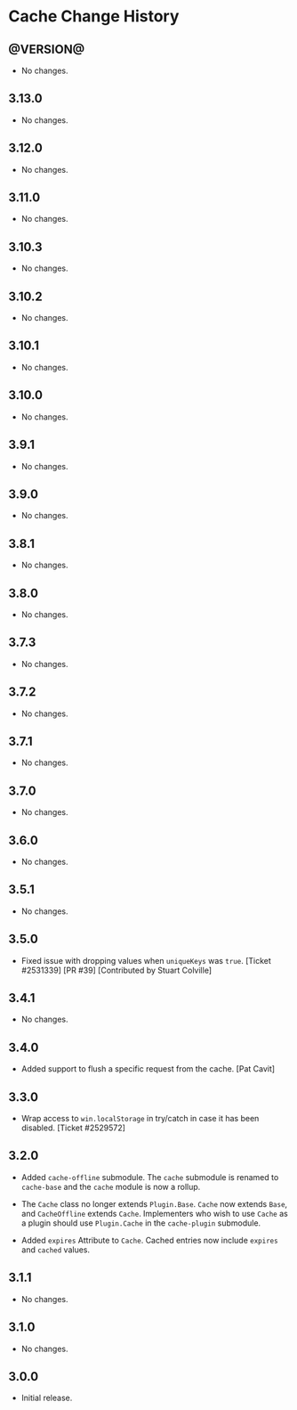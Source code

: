 Cache Change History
====================

@VERSION@
------

* No changes.

3.13.0
------

* No changes.

3.12.0
------

* No changes.

3.11.0
------

* No changes.

3.10.3
------

* No changes.

3.10.2
------

* No changes.

3.10.1
------

* No changes.

3.10.0
------

* No changes.

3.9.1
-----

* No changes.

3.9.0
-----

* No changes.

3.8.1
-----

* No changes.

3.8.0
-----

* No changes.

3.7.3
-----

  * No changes.

3.7.2
-----

  * No changes.

3.7.1
-----

  * No changes.

3.7.0
-----

  * No changes.

3.6.0
-----

  * No changes.

3.5.1
-----

  * No changes.

3.5.0
-----

  * Fixed issue with dropping values when `uniqueKeys` was `true`.
    [Ticket #2531339] [PR #39] [Contributed by Stuart Colville]

3.4.1
-----

  * No changes.

3.4.0
-----

  * Added support to flush a specific request from the cache. [Pat Cavit]

3.3.0
-----

  * Wrap access to `win.localStorage` in try/catch in case it has been disabled.
    [Ticket #2529572]

3.2.0
-----

  * Added `cache-offline` submodule. The `cache` submodule is renamed to
    `cache-base` and the `cache` module is now a rollup.

  * The `Cache` class no longer extends `Plugin.Base`. `Cache` now extends
    `Base`, and `CacheOffline` extends `Cache`. Implementers who wish to use
    `Cache` as a plugin should use `Plugin.Cache` in the `cache-plugin`
    submodule.

  * Added `expires` Attribute to `Cache`. Cached entries now include `expires`
    and `cached` values.

3.1.1
-----

  * No changes.

3.1.0
-----

  * No changes.

3.0.0
-----

  * Initial release.
